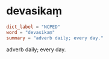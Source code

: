 # devasikaṃ

``` toml
dict_label = "NCPED"
word = "devasikaṃ"
summary = "adverb daily; every day."
```

adverb daily; every day.

